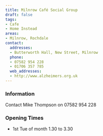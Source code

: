 ```yaml
---
title: Milnrow Café Social Group
draft: false
tags:
- Cafe
- Home Instead
areas:
- Milnrow, Rochdale
contact:
  addresses:
  - Butterworth Hall, New Street, Milnrow
  phone:
  - 07582 954 228
  - 01706 357 785
  web_addresses:
  - http://www.alzheimers.org.uk
---
```


### Information
Contact Mike Thompson on 07582 954 228

### Opening Times
* 1st Tue of month 1.30 to 3.30

